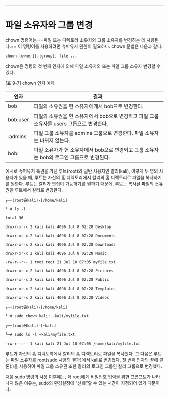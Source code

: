 
---
# 파일 소유자와 그룹 변경


chown 명령어는 ==파일 또는 디렉토리 소유자와 그룹 소유자를 변경하는 데 사용된다.== 이 명령어를 사용하려면 슈퍼유저 권한이 필요하다. chown 문법은 다음과 같다.


```shell
chown [owner][:[group]] file ...
```


chown은 명령의 첫 번째 인자에 의해 파일 소유자와 또는 파일 그룹 소유자 변경할 수 있다.


[표 9-7] chown 인자 예제

| 인자       | 결과                                                      |
| -------- | ------------------------------------------------------- |
| bob      | 파일의 소유권을 현 소유자에게서 bob으로 변경한다.                           |
| bob:user | 파일의 소유권을 현 소유자에서 bob으로 변경하고 파일 그룹 소유자를 users 그룹으로 변경한다. |
| :admins  | 파일 그룹 소유자를 admins 그룹으로 변경한다. 파일 소유자는 바뀌지 않는다.           |
| bob:     | 파일 소유자가 현 소유자에서 bob으로 변경되고 그룹 소유자는 bob의 로그인 그룹으로 변경된다.  |


예시로 슈퍼유저 특권을 가진 루트(root)와 일반 사용자인 칼리(kali), 이렇게 두 명의 사용자가 있을 때, 루트는 자신의 홈 디렉토리에서 칼리의 홈 디렉토리로 파일을 복사하기를 원한다. 루트는 칼리가 편집이 가능하기를 원하기 때문에, 루트는 복사된 파일의 소유권을 루트에서 칼리로 변경한다.


``` shell
┌──(root㉿kali)-[/home/kali]

└─# ls -l

total 36

drwxr-xr-x 2 kali kali 4096 Jul 8 02:28 Desktop

drwxr-xr-x 2 kali kali 4096 Jul 8 02:28 Documents

drwxr-xr-x 2 kali kali 4096 Jul 8 02:28 Downloads

drwxr-xr-x 2 kali kali 4096 Jul 8 02:28 Music

-rw-r--r-- 1 root root 21 Jul 10 07:05 myfile.txt

drwxr-xr-x 2 kali kali 4096 Jul 8 02:28 Pictures

drwxr-xr-x 2 kali kali 4096 Jul 8 02:28 Public

drwxr-xr-x 2 kali kali 4096 Jul 8 02:28 Templates

drwxr-xr-x 2 kali kali 4096 Jul 8 02:28 Videos

┌──(root㉿kali)-[/home/kali]

└─# sudo chown kali: ~kali/myfile.txt

┌──(root㉿kali)-[~kali]

└─# sudo ls -l ~kali/myfile.txt

-rw-r--r-- 1 kali kali 21 Jul 10 07:05 /home/kali/myfile.txt
```



루트가 자신의 홈 디렉토리에서 칼리의 홈 디렉토리로 파일을 복사했다. 그 다음은 루트는 파일 소유자를 root(sudo 사용의 결과)에서 kali로 변경했다. 첫 번째 인자의 끝에 콜론(:)을 사용하여 파일 그룹 소유권 또한 칼리의 로그인 그룹인 칼리 그룹으로 변경했다.

처음 sudo 명령의 사용 이후에는, 왜 root에게 비밀번호 입력을 위한 프롬프트가 나타나지 않은 이유는, sudo의 환경설정에 “신뢰”할 수 있는 시간이 지정되어 있기 때문이다.